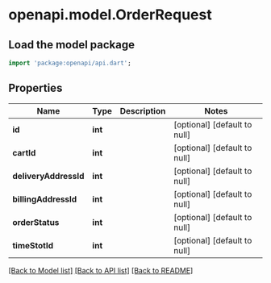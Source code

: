 # openapi.model.OrderRequest

## Load the model package
```dart
import 'package:openapi/api.dart';
```

## Properties
Name | Type | Description | Notes
------------ | ------------- | ------------- | -------------
**id** | **int** |  | [optional] [default to null]
**cartId** | **int** |  | [optional] [default to null]
**deliveryAddressId** | **int** |  | [optional] [default to null]
**billingAddressId** | **int** |  | [optional] [default to null]
**orderStatus** | **int** |  | [optional] [default to null]
**timeStotId** | **int** |  | [optional] [default to null]

[[Back to Model list]](../README.md#documentation-for-models) [[Back to API list]](../README.md#documentation-for-api-endpoints) [[Back to README]](../README.md)


